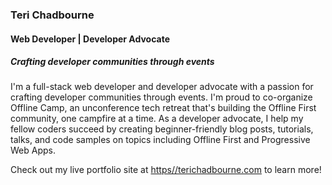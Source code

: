### Teri Chadbourne
#### Web Developer | Developer Advocate
##### Crafting developer communities through events

I'm a full-stack web developer and developer advocate with a passion for crafting developer communities through events. I'm proud to co-organize Offline Camp, an unconference tech retreat that's building the Offline First community, one campfire at a time. As a developer advocate, I help my fellow coders succeed by creating beginner-friendly blog posts, tutorials, talks, and code samples on topics including Offline First and Progressive Web Apps.

Check out my live portfolio site at [https//terichadbourne.com](https//terichadbourne.com) to learn more!
